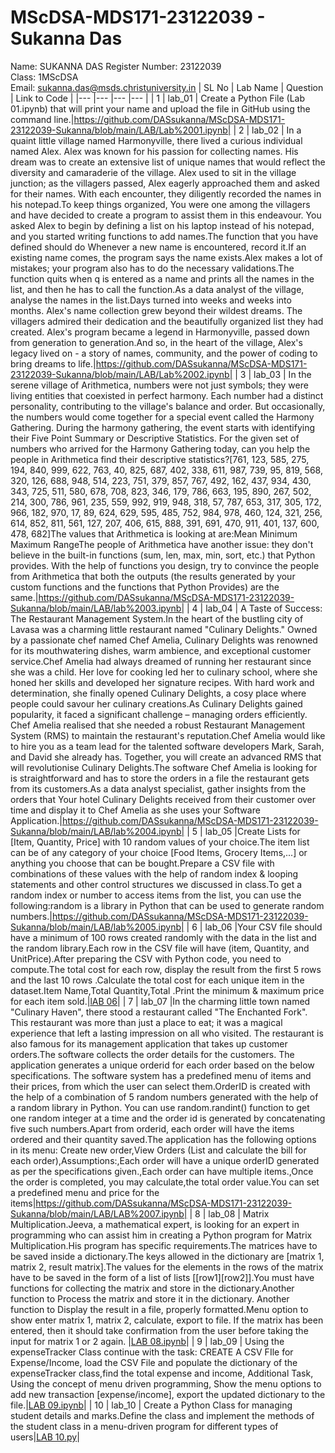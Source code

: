 # MScDSA-MDS171-23122039 - Sukanna Das   
Name: SUKANNA DAS 
Register Number: 23122039  
Class: 1MScDSA  
Email: sukanna.das@msds.christuniversity.in
| SL No | Lab Name | Question | Link to Code |
|---    |---       |---       |---           |
| 1     | lab_01   | Create a Python File (Lab 01.ipynb) that will print your name and upload the file in GitHub using the command line.|https://github.com/DASsukanna/MScDSA-MDS171-23122039-Sukanna/blob/main/LAB/Lab%2001.ipynb|
| 2     | lab_02   | In a quaint little village named Harmonyville, there lived a curious individual named Alex. Alex was known for his passion for collecting names. His dream was to create an extensive list of unique names that would reflect the diversity and camaraderie of the village. Alex used to sit in the village junction; as the villagers passed, Alex eagerly approached them and asked for their names. With each encounter, they diligently recorded the names in his notepad.To keep things organized, You were one among the villagers and have decided to create a program to assist them in this endeavour. You asked Alex to begin by defining a list on his laptop instead of his notepad, and you started writing functions to add names.The function that you have defined should do Whenever a new name is encountered, record it.If an existing name comes, the program says the name exists.Alex makes a lot of mistakes; your program also has to do the necessary validations.The function quits when q is entered as a name and prints all the names in the list, and then he has to call the function.As a data analyst of the village, analyse the names in the list.Days turned into weeks and weeks into months. Alex's name collection grew beyond their wildest dreams. The villagers admired their dedication and the beautifully organized list they had created. Alex's program became a legend in Harmonyville, passed down from generation to generation.And so, in the heart of the village, Alex's legacy lived on - a story of names, community, and the power of coding to bring dreams to life.|https://github.com/DASsukanna/MScDSA-MDS171-23122039-Sukanna/blob/main/LAB/Lab%2002.ipynb|
| 3     | lab_03   | In the serene village of Arithmetica, numbers were not just symbols; they were living entities that coexisted in perfect harmony. Each number had a distinct personality, contributing to the village's balance and order. But occasionally, the numbers would come together for a special event called the Harmony Gathering. During the harmony gathering, the event starts with identifying their Five Point Summary or Descriptive Statistics. For the given set of numbers who arrived for the Harmony Gathering today, can you help the people in Arithmetica find their descriptive statistics?[761, 123, 585, 275, 194, 840, 999, 622, 763, 40, 825, 687, 402, 338, 611, 987, 739, 95, 819, 568, 320, 126, 688, 948, 514, 223, 751, 379, 857, 767, 492, 162, 437, 934, 430, 343, 725, 511, 580, 678, 708, 823, 346, 179, 786, 663, 195, 890, 267, 502, 214, 300, 786, 961, 235, 559, 992, 919, 948, 318, 57, 787, 653, 317, 305, 172, 966, 182, 970, 17, 89, 624, 629, 595, 485, 752, 984, 978, 460, 124, 321, 256, 614, 852, 811, 561, 127, 207, 406, 615, 888, 391, 691, 470, 911, 401, 137, 600, 478, 682]The values that Arithmetica is looking at are:Mean Minimum Maximum RangeThe people of Arithmetica have another issue: they don't believe in the built-in functions (sum, len, max, min, sort, etc.) that Python provides. With the help of functions you design, try to convince the people from Arithmetica that both the outputs (the results generated by your custom functions and the functions that Python Provides) are the same.|https://github.com/DASsukanna/MScDSA-MDS171-23122039-Sukanna/blob/main/LAB/lab%2003.ipynb|
| 4     | lab_04   | A Taste of Success: The Restaurant Management System.In the heart of the bustling city of Lavasa was a charming little restaurant named "Culinary Delights." Owned by a passionate chef named Chef Amelia, Culinary Delights was renowned for its mouthwatering dishes, warm ambience, and exceptional customer service.Chef Amelia had always dreamed of running her restaurant since she was a child. Her love for cooking led her to culinary school, where she honed her skills and developed her signature recipes. With hard work and determination, she finally opened Culinary Delights, a cosy place where people could savour her culinary creations.As Culinary Delights gained popularity, it faced a significant challenge – managing orders efficiently. Chef Amelia realised that she needed a robust Restaurant Management System (RMS) to maintain the restaurant's reputation.Chef Amelia would like to hire you as a team lead for the talented software developers Mark, Sarah, and David she already has. Together, you will create an advanced RMS that will revolutionise Culinary Delights.The software Chef Amelia is looking for is straightforward and has to store the orders in a file the restaurant gets from its customers.As a data analyst specialist, gather insights from the orders that Your hotel Culinary Delights received from their customer over time and display it to Chef Amelia as she uses your Software Application.|https://github.com/DASsukanna/MScDSA-MDS171-23122039-Sukanna/blob/main/LAB/lab%2004.ipynb| 
| 5     | lab_05   |Create Lists for [Item, Quantity, Price] with 10 random values of your choice.The item list can be of any category of your choice [Food Items, Grocery Items,...] or anything you choose that can be bought.Prepare a CSV file with combinations of these values with the help of random index & looping statements and other control structures we discussed in class.To get a random index or number to access items from the list, you can use the following:random is a library in Python that can be used to generate random numbers.|https://github.com/DASsukanna/MScDSA-MDS171-23122039-Sukanna/blob/main/LAB/lab%2005.ipynb|
 | 6     | lab_06   |Your CSV file should have a minimum of 100 rows created randomly with the data in the list and the random library.Each row in the CSV file will have (item, Quantity, and UnitPrice).After preparing the CSV with Python code, you need to compute.The total cost for each row, display the result from the first 5 rows and the last 10 rows .Calculate the total cost for each unique item in the dataset.Item Name,Total Quantity,Total .Print the minimum & maximum price for each item sold.|[lAB 06](https://github.com/DASsukanna/MScDSA-MDS171-23122039-Sukanna/blob/main/LAB/lab%2006.ipynb)|
| 7     | lab_07   |In the charming little town named "Culinary Haven", there stood a restaurant called "The Enchanted Fork". This restaurant was more than just a place to eat; it was a magical experience that left a lasting impression on all who visited. The restaurant is also famous for its management application that takes up customer orders.The software collects the order details for the customers. The application generates a unique orderid for each order based on the below specifications. The software system has a predefined menu of items and their prices, from which the user can select them.OrderID is created with the help of a combination of 5 random numbers generated with the help of a random library in Python. You can use random.randint() function to get one random integer at a time and the order id is generated by concatenating five such numbers.Apart from orderid, each order will have the items ordered and their quantity saved.The application has the following options in its menu: Create new order,View Orders (List and calculate the bill for each order),Assumptions:,Each order will have a unique orderID generated as per the specifications given.,Each order can have multiple items.,Once the order is completed, you may calculate,the total order value.You can set a predefined menu and price for the items|https://github.com/DASsukanna/MScDSA-MDS171-23122039-Sukanna/blob/main/LAB/LAB%2007.ipynb|
| 8     | lab_08   | Matrix Multiplication.Jeeva, a mathematical expert, is looking for an expert in programming who can assist him in creating a Python program for Matrix Multiplication.His program has specific requirements.The matrices have to be saved inside a dictionary.The keys allowed in the dictionary are [matrix 1, matrix 2, result matrix].The values for the elements in the rows of the matrix have to be saved in the form of a list of lists [[row1][row2]].You must have functions for collecting the matrix and store in the dictionary.Another function to Process the matrix and store it in the dictionary. Another function to Display the result in a file, properly formatted.Menu option to show enter matrix 1, matrix 2, calculate, export to file. If the matrix has been entered, then it should take confirmation from the user before taking the input for matrix 1 or 2 again. |<a href="LAB 08.ipynb">LAB 08.ipynb</a>|
| 9     | lab_09   | Using the expenseTracker Class continue with the task: CREATE A CSV FIle for Expense/Income, load the CSV File and populate the dictionary of the expenseTracker class,find the total expense and income, Additional Task, Using the concept of menu driven programming, Show the menu options to add new transaction [expense/income], export the updated dictionary to the file.|<a href="LAB 09.ipynb">LAB 09.ipynb</a>|
| 10     | lab_10   | Create a Python Class for managing student details and marks.Define the class and implement the methods of the student class in a menu-driven program for different types of users|<a href="LAB 10.py">LAB 10.py</a>|
